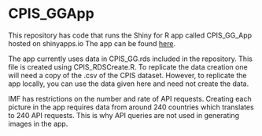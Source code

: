 # CPIS_GGApp
This repository has code that runs the Shiny for R app called CPIS_GG_App hosted on shinyapps.io The app can be found [here](https://sebin-b-nidhiri.shinyapps.io/CPIS_GG_App/). 

The app currently uses data in CPIS_GG.rds included in the repository. This file is created using CPIS_RDSCreate.R. To replicate the data creation one will need a copy of the .csv of the CPIS dataset. However, to replicate the app locally, you can use the data given here and need not create the data.

IMF has restrictions on the number and rate of API requests. Creating each picture in the app requires data from around 240 countries which translates to 240 API requests. This is why API queries are not used in generating images in the app.
